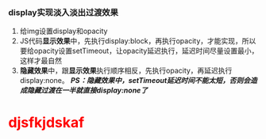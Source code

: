 ### display实现淡入淡出过渡效果
1. 给img设置display和opacity
1. JS代码**显示效果**中，先执行display:block，再执行opacity，才能实现，所以要给opacity设置setTimeout，让opacity延迟执行，延迟时间尽量设置最小，这样才最自然
1. **隐藏效果**中，跟**显示效果**执行顺序相反，先执行opacity，再延迟执行display:none。
***PS：隐藏效果中，setTimeout延迟时间不能太短，否则会造成隐藏过渡在一半就直接display:none了***
<h1><font color="red">djsfkjdskaf</font></h1>
